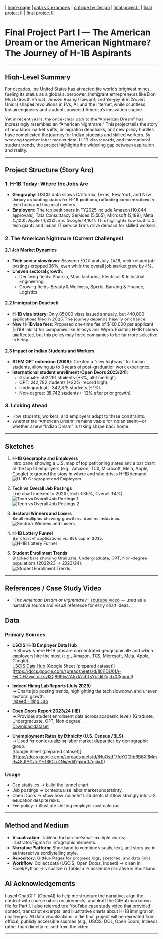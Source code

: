 | [home page](https://cmustudent.github.io/tswd-portfolio-templates/) | [data viz examples](dataviz-examples) | [critique by design](critique-by-design) | [final project I](final-project-part-one) | [final project II](final-project-part-two) | [final project III](final-project-part-three) 

# Final Project Part I — The American Dream or the American Nightmare? The Journey of H-1B Aspirants

---

## High-Level Summary
For decades, the United States has attracted the world’s brightest minds, fueling its status as a global superpower. Immigrant entrepreneurs like Elon Musk (South Africa), Jensen Huang (Taiwan), and Sergey Brin (Soviet Union) shaped revolutions in EVs, AI, and the internet, while countless Indian engineers and students powered America’s innovation engine.  

Yet in recent years, the once-clear path to the “American Dream” has increasingly resembled an “American Nightmare.” This project tells the story of how labor market shifts, immigration deadlocks, and new policy hurdles have complicated the journey for Indian students and skilled workers. By weaving together labor market data, H-1B visa records, and international student trends, the project highlights the widening gap between aspiration and reality.

---

## Project Structure (Story Arc)

### 1. H-1B Today: Where the Jobs Are
- **Geography:** USCIS data shows California, Texas, New York, and New Jersey as leading states for H-1B petitions, reflecting concentrations in tech hubs and financial centers.  
- **Employers:** The top petitioners in FY2025 include Amazon (10,044 approvals), Tata Consultancy Services (5,505), Microsoft (5,189), Meta (5,123), Apple (4,202), and Google (4,181). This highlights how both U.S. tech giants and Indian IT service firms drive demand for skilled workers.  

### 2. The American Nightmare (Current Challenges)

#### 2.1 Job Market Dynamics
- **Tech sector slowdown**: Between 2020 and July 2025, tech-related job postings dropped 36%, even while the overall job market grew by 4%.  
- **Uneven sectoral growth**:  
  - Declining fields: Pharma, Manufacturing, Electrical & Industrial Engineering.  
  - Growing fields: Beauty & Wellness, Sports, Banking & Finance, Logistics.  

#### 2.2 Immigration Deadlock
- **H-1B visa lottery**: Only 85,000 visas issued annually, but 440,000 applications filed in 2025. The journey depends heavily on chance.  
- **New H-1B visa fees**: Proposed one-time fee of $100,000 per applicant (≈₹88 lakhs) for companies like Infosys and Wipro. Existing H-1B holders unaffected, but this policy may force companies to be far more selective in hiring.  

#### 2.3 Impact on Indian Students and Workers
- **STEM OPT extension (2008)**: Created a “new highway” for Indian students, allowing up to 3 years of post-graduation work experience.  
- **International student enrollment (Open Doors 2023/24)**:  
  - Graduate: 502,291 students (+8%, all-time high).  
  - OPT: 242,782 students (+22%, record high).  
  - Undergraduate: 342,875 students (−1%).  
  - Non-degree: 38,742 students (−12% after prior growth).  

### 3. Looking Ahead
- How students, workers, and employers adapt to these constraints.  
- Whether the “American Dream” remains viable for Indian talent—or whether a new “Indian Dream” is taking shape back home.

---

## Sketches

1. **H-1B Geography and Employers**  
Intro panel showing a U.S. map of top petitioning states and a bar chart of the top 10 employers (e.g., Amazon, TCS, Microsoft, Meta, Apple, Google) to ground the story in where and who drives H-1B demand.  
![H-1B Geography and Employers](https://github.com/user-attachments/assets/f1b610bc-ce25-4e50-bbaa-e3731dc8559e)

2. **Tech vs Overall Job Postings**  
Line chart indexed to 2020 (Tech ↓36%, Overall ↑4%).  
![Tech vs Overall Job Postings 1](https://github.com/user-attachments/assets/25e456e4-f09f-4a2a-bedf-860d9fbd002d)  
![Tech vs Overall Job Postings 2](https://github.com/user-attachments/assets/361c0110-45df-4ebd-9be1-0bd232a6346d)

3. **Sectoral Winners and Losers**  
Small multiples showing growth vs. decline industries.  
![Sectoral Winners and Losers](https://github.com/user-attachments/assets/c7764f4f-459c-402b-a212-4066c598dcce)

4. **H-1B Lottery Funnel**  
Bar chart of applications vs. 85k cap in 2025.  
![H-1B Lottery Funnel](https://github.com/user-attachments/assets/c2ddb764-19ce-4cce-8f72-6162809fcc90)

5. **Student Enrollment Trends**  
Stacked bars showing Graduate, Undergraduate, OPT, Non-degree populations (2022/23 → 2023/24).  
![Student Enrollment Trends](https://github.com/user-attachments/assets/700949fc-589c-458b-ad78-21d860747a62)


---

## References / Case Study Video
- *“The American Dream or Nightmare?”* [YouTube video](https://www.youtube.com/watch?v=MzWBC_uY6hE) — used as a narrative source and visual reference for early chart ideas.

## Data

### Primary Sources

- **USCIS H-1B Employer Data Hub**  
  → Shows where H-1B jobs are concentrated geographically and which employers hire the most (e.g., Amazon, TCS, Microsoft, Meta, Apple, Google).  
  [USCIS Data Hub](https://www.uscis.gov/tools/reports-and-studies/h-1b-employer-data-hub)
  [Google Sheet (prepared dataset)]
  (https://docs.google.com/spreadsheets/d/1l0l1DUGfA-EeLCHZwqLdlLsyKQj899bs2A5xkVchTsY/edit?gid=0#gid=0)

- **Indeed Hiring Lab Reports (July 2025)**  
  → Charts job posting trends, highlighting the tech slowdown and uneven sectoral growth.  
  [Indeed Hiring Lab](https://www.hiringlab.org)  

- **Open Doors Report 2023/24 (IIE)**  
  → Provides student enrollment data across academic levels (Graduate, Undergraduate, OPT, Non-degree).  
  [Download dataset](https://opendoorsdata.org/?download=https://opendoorsdata.org/wp-content/uploads/2024/11/Census_Academic-Level_OD24_Website.xlsx)  

- **Unemployment Rates by Ethnicity (U.S. Census / BLS)**  
  → Used for contextualizing labor market disparities by demographic group.  
  [Google Sheet (prepared dataset)]
  (https://docs.google.com/spreadsheets/d/1HuOsdT7foYOGhb6B6XRMmRs48JtPGvIriYHD0CzrDNo/edit?gid=0#gid=0)
  
  

### Usage
- Cap statistics → build the funnel chart.  
- Job postings → contextualize labor market uncertainty.  
- Open Doors → show how Indian/intl. students still flow strongly into U.S. education despite risks.  
- Fee policy → illustrate shifting employer cost calculus.  


---

## Method and Medium
- **Visualization**: Tableau for bar/line/small-multiple charts; Illustrator/Figma for infographic elements.  
- **Narrative Platform**: Shorthand to combine visuals, text, and story arc in an interactive scrollytelling style.  
- **Repository**: GitHub Pages for progress logs, sketches, and data links.  
- **Workflow**: Collect data (USCIS, Open Doors, Indeed) → clean in Excel/Python → visualize in Tableau → assemble narrative in Shorthand.

## AI Acknowledgements
I used ChatGPT (OpenAI) to help me structure the narrative, align the content with course rubric requirements, and draft the GitHub markdown file for Part I. I also referred to a YouTube case study video that provided context, transcript excerpts, and illustrative charts about H-1B immigration challenges. All data visualizations in the final project will be recreated from official, publicly accessible sources (e.g., USCIS, DOL, Open Doors, Indeed) rather than directly reused from the video.


---
